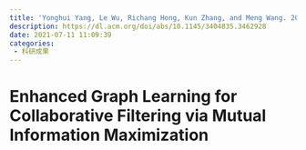 ```yaml
---
title: 'Yonghui Yang, Le Wu, Richang Hong, Kun Zhang, and Meng Wang. 2021. Enhanced Graph Learning for Collaborative Filtering via Mutual Information Maximization. In Proceedings of the 44th International ACM SIGIR Conference on Research and Development in Information Retrieval (SIGIR '21). Association for Computing Machinery, New York, NY, USA, 71–80.'
description: https://dl.acm.org/doi/abs/10.1145/3404835.3462928
date: 2021-07-11 11:09:39
categories:
 - 科研成果
---
```

# Enhanced Graph Learning for Collaborative Filtering via Mutual Information Maximization